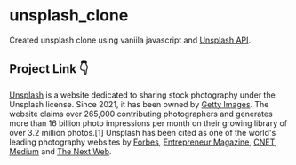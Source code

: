 # unsplash_clone

Created unsplash clone using vaniila javascript and [Unsplash API](https://unsplash.com/developers).

## Project Link 👇


[Unsplash](https://unsplash.com/) is a website dedicated to sharing stock photography under the Unsplash license. Since 2021, it has been owned by [Getty Images](https://en.wikipedia.org/wiki/Getty_Images). The website claims over 265,000 contributing photographers and generates more than 16 billion photo impressions per month on their growing library of over 3.2 million photos.[1] Unsplash has been cited as one of the world's leading photography websites by [Forbes](https://en.wikipedia.org/wiki/Forbes), [Entrepreneur Magazine](https://en.wikipedia.org/wiki/Entrepreneur_Magazine), [CNET](https://en.wikipedia.org/wiki/CNET), [Medium](https://en.wikipedia.org/wiki/Medium_(website)) and [The Next Web](https://en.wikipedia.org/wiki/The_Next_Web).

